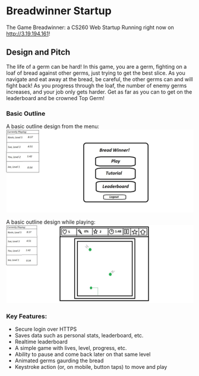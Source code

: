 # Breadwinner Startup
The Game Breadwinner: a CS260 Web Startup
Running right now on http://3.19.194.161!

## Design and Pitch
The life of a germ can be hard! In this game, you are a germ, fighting on a loaf of bread against other germs, just trying to get the best slice. As you navigate and eat away at the bread, be careful, the other germs can and will fight back! As you progress through the loaf, the number of enemy germs increases, and your job only gets harder. Get as far as you can to get on the leaderboard and be crowned Top Germ!

### Basic Outline
A basic outline design from the menu:
<img src="https://github.com/Watermeloncl/startup-breadwinner/blob/main/Outline%20Design%20Menu.JPG" alt="Design Outline: Menu">

A basic outline design while playing:
<img src="https://github.com/Watermeloncl/startup-breadwinner/blob/main/Outline%20Design%20Playing.JPG" alt="Design Outline: Playing">

### Key Features:
- Secure login over HTTPS
- Saves data such as personal stats, leaderboard, etc.
- Realtime leaderboard
- A simple game with lives, level, progress, etc.
- Ability to pause and come back later on that same level
- Animated germs gaurding the bread
- Keystroke action (or, on mobile, button taps) to move and play
